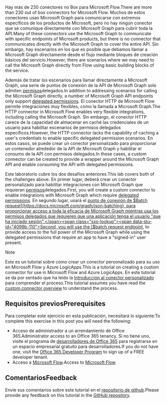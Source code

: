 <!-- markdownlint-disable MD002 MD041 -->

<span data-ttu-id="4099b-101">Hay más de 230 conectores no Box para Microsoft Flow.</span><span class="sxs-lookup"><span data-stu-id="4099b-101">There are more than 230 out of box connectors for Microsoft Flow.</span></span> <span data-ttu-id="4099b-102">Muchos de estos conectores usan Microsoft Graph para comunicarse con extremos específicos de los productos de Microsoft, pero no hay ningún conector que se comunique directamente con Microsoft Graph para cubrir toda la API.</span><span class="sxs-lookup"><span data-stu-id="4099b-102">Many of these connectors use the Microsoft Graph to communicate with specific endpoints of Microsoft products, but there is no connector that communicates directly with the Microsoft Graph to cover the entire API.</span></span> <span data-ttu-id="4099b-103">Sin embargo, hay escenarios en los que es posible que debamos llamar a Microsoft Graph directamente desde el flujo mediante bloques de creación básicos del servicio.</span><span class="sxs-lookup"><span data-stu-id="4099b-103">However, there are scenarios where we may need to call the Microsoft Graph directly from Flow using basic building blocks of the service.</span></span>

<span data-ttu-id="4099b-104">Además de tratar los escenarios para llamar directamente a Microsoft Graph, una serie de puntos de conexión de la API de Microsoft Graph solo admiten [permisos](https://docs.microsoft.com/graph/permissions-reference)delegados.</span><span class="sxs-lookup"><span data-stu-id="4099b-104">In addition to addressing scenarios for calling the Microsoft Graph directly, a number of Microsoft Graph API endpoints only support [delegated permissions](https://docs.microsoft.com/graph/permissions-reference).</span></span> <span data-ttu-id="4099b-105">El conector HTTP de Microsoft Flow permite integraciones muy flexibles, como la llamada a Microsoft Graph.</span><span class="sxs-lookup"><span data-stu-id="4099b-105">The HTTP connector in Microsoft Flow enables very flexible integrations, including calling the Microsoft Graph.</span></span> <span data-ttu-id="4099b-106">Sin embargo, el conector HTTP carece de la capacidad de almacenar en caché las credenciales de un usuario para habilitar escenarios de permisos delegados específicos.</span><span class="sxs-lookup"><span data-stu-id="4099b-106">However, the HTTP connector lacks the capability of caching a user's credentials to enable specific delegated permission scenarios.</span></span> <span data-ttu-id="4099b-107">En estos casos, se puede crear un conector personalizado para proporcionar un contenedor alrededor de la API de Microsoft Graph y habilitar el consumo de la API con permisos delegados.</span><span class="sxs-lookup"><span data-stu-id="4099b-107">In these cases, a custom connector can be created to provide a wrapper around the Microsoft Graph API and enable consuming the API with delegated permissions.</span></span>

<span data-ttu-id="4099b-108">Este laboratorio cubre los dos desafíos anteriores.</span><span class="sxs-lookup"><span data-stu-id="4099b-108">This lab covers both of the challenges above.</span></span> <span data-ttu-id="4099b-109">En primer lugar, deberá crear un conector personalizado para habilitar integraciones con Microsoft Graph que requieran [permisos](https://docs.microsoft.com/graph/permissions-reference)delegados.</span><span class="sxs-lookup"><span data-stu-id="4099b-109">First, you will create a custom connector to enable integrations with Microsoft Graph which require [delegated permissions](https://docs.microsoft.com/graph/permissions-reference).</span></span> <span data-ttu-id="4099b-110">En segundo lugar, usará el [punto de conexión de $Batch request](https://docs.microsoft.com/graph/json-batching), para proporcionar acceso a toda la eficacia de Microsoft Graph mientras usa los permisos delegados que requieren que una aplicación tenga el usuario "que ha iniciado sesión".</span><span class="sxs-lookup"><span data-stu-id="4099b-110">Second, you will use the [$batch request endpoint](https://docs.microsoft.com/graph/json-batching), to provide access to the full power of the Microsoft Graph while using the delegated permissions that require an app to have a "signed-in" user present.</span></span>

> [!NOTE]
> <span data-ttu-id="4099b-111">Este es un tutorial sobre cómo crear un conector personalizado para su uso en Microsoft Flow y Azure LogicApps.</span><span class="sxs-lookup"><span data-stu-id="4099b-111">This is a tutorial on creating a custom connector for use in Microsoft Flow and Azure LogicApps.</span></span> <span data-ttu-id="4099b-112">En este tutorial se da por sentado que ha leído la [Introducción al conector personalizado](https://docs.microsoft.com/connectors/custom-connectors/) para comprender el proceso.</span><span class="sxs-lookup"><span data-stu-id="4099b-112">This tutorial assumes you have read the [custom connector overview](https://docs.microsoft.com/connectors/custom-connectors/) to understand the process.</span></span>

## <a name="prerequisites"></a><span data-ttu-id="4099b-113">Requisitos previos</span><span class="sxs-lookup"><span data-stu-id="4099b-113">Prerequisites</span></span>

<span data-ttu-id="4099b-114">Para completar este ejercicio en esta publicación, necesitará lo siguiente:</span><span class="sxs-lookup"><span data-stu-id="4099b-114">To complete this exercise in this post you will need the following:</span></span>

- <span data-ttu-id="4099b-115">Acceso de administrador a un arrendamiento de Office 365.</span><span class="sxs-lookup"><span data-stu-id="4099b-115">Administrator access to an Office 365 tenancy.</span></span> <span data-ttu-id="4099b-116">Si no tiene uno, visite el programa de [desarrolladores de Office 365](https://developer.microsoft.com/office/dev-program) para registrarse en un espacio empresarial gratuito para desarrolladores.</span><span class="sxs-lookup"><span data-stu-id="4099b-116">If you do not have one, visit the [Office 365 Developer Program](https://developer.microsoft.com/office/dev-program) to sign up of a FREE developer tenant.</span></span>
- <span data-ttu-id="4099b-117">Acceso a [Microsoft Flow](https://flow.microsoft.com/).</span><span class="sxs-lookup"><span data-stu-id="4099b-117">Access to [Microsoft Flow](https://flow.microsoft.com/).</span></span>

## <a name="feedback"></a><span data-ttu-id="4099b-118">Comentarios</span><span class="sxs-lookup"><span data-stu-id="4099b-118">Feedback</span></span>

<span data-ttu-id="4099b-119">Envíe sus comentarios sobre este tutorial en el [repositorio de github](https://github.com/microsoftgraph/msgraph-training-microsoftflow).</span><span class="sxs-lookup"><span data-stu-id="4099b-119">Please provide any feedback on this tutorial in the [GitHub repository](https://github.com/microsoftgraph/msgraph-training-microsoftflow).</span></span>